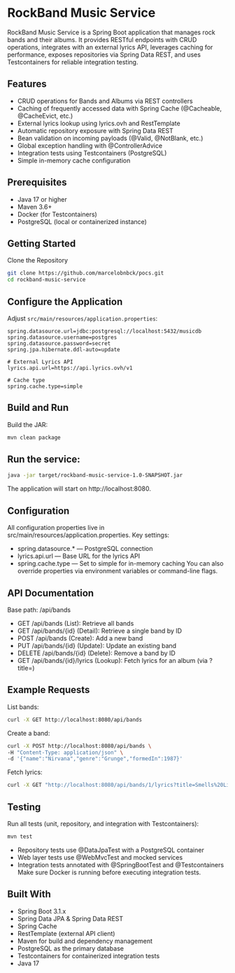 # RockBand Music Service

RockBand Music Service is a Spring Boot application that manages rock bands and their albums. It provides RESTful endpoints with CRUD operations, integrates with an external lyrics API, leverages caching for performance, exposes repositories via Spring Data REST, and uses Testcontainers for reliable integration testing.

## Features

- CRUD operations for Bands and Albums via REST controllers
- Caching of frequently accessed data with Spring Cache (@Cacheable, @CacheEvict, etc.)
- External lyrics lookup using lyrics.ovh and RestTemplate
- Automatic repository exposure with Spring Data REST
- Bean validation on incoming payloads (@Valid, @NotBlank, etc.)
- Global exception handling with @ControllerAdvice
- Integration tests using Testcontainers (PostgreSQL)
- Simple in-memory cache configuration

## Prerequisites
- Java 17 or higher
- Maven 3.6+
- Docker (for Testcontainers)
- PostgreSQL (local or containerized instance)

## Getting Started
Clone the Repository
```bash
git clone https://github.com/marcelobnbck/pocs.git
cd rockband-music-service
```

## Configure the Application
Adjust `src/main/resources/application.properties`:
```properties
spring.datasource.url=jdbc:postgresql://localhost:5432/musicdb
spring.datasource.username=postgres
spring.datasource.password=secret
spring.jpa.hibernate.ddl-auto=update

# External Lyrics API
lyrics.api.url=https://api.lyrics.ovh/v1

# Cache type
spring.cache.type=simple
```

## Build and Run
Build the JAR:
```bash
mvn clean package
```

## Run the service:
```bash
java -jar target/rockband-music-service-1.0-SNAPSHOT.jar
```

The application will start on http://localhost:8080.

## Configuration
All configuration properties live in src/main/resources/application.properties. Key settings:
- spring.datasource.* — PostgreSQL connection
- lyrics.api.url — Base URL for the lyrics API
- spring.cache.type — Set to simple for in-memory caching
  You can also override properties via environment variables or command-line flags.

##  API Documentation
Base path: /api/bands 
- GET /api/bands (List): Retrieve all bands
- GET /api/bands/{id} (Detail): Retrieve a single band by ID
- POST /api/bands (Create): Add a new band
- PUT /api/bands/{id} (Update): Update an existing band
- DELETE /api/bands/{id} (Delete): Remove a band by ID
- GET /api/bands/{id}/lyrics (Lookup): Fetch lyrics for an album (via ?title=)

## Example Requests
List bands:
```bash
curl -X GET http://localhost:8080/api/bands
```

Create a band:
```bash
curl -X POST http://localhost:8080/api/bands \
-H "Content-Type: application/json" \
-d '{"name":"Nirvana","genre":"Grunge","formedIn":1987}'
```

Fetch lyrics:
```bash
curl -X GET "http://localhost:8080/api/bands/1/lyrics?title=Smells%20Like%20Teen%20Spirit"
```

## Testing
Run all tests (unit, repository, and integration with Testcontainers):
```bash
mvn test
```

- Repository tests use @DataJpaTest with a PostgreSQL container
- Web layer tests use @WebMvcTest and mocked services
- Integration tests annotated with @SpringBootTest and @Testcontainers
  Make sure Docker is running before executing integration tests.

## Built With
- Spring Boot 3.1.x
- Spring Data JPA & Spring Data REST
- Spring Cache
- RestTemplate (external API client)
- Maven for build and dependency management
- PostgreSQL as the primary database
- Testcontainers for containerized integration tests
- Java 17